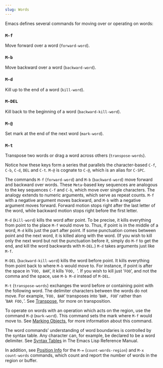 ```yaml
---
slug: Words
---
```


Emacs defines several commands for moving over or operating on words:

### `M-f`

Move forward over a word (`forward-word`).

### `M-b`

Move backward over a word (`backward-word`).

### `M-d`

Kill up to the end of a word (`kill-word`).

### `M-DEL`

Kill back to the beginning of a word (`backward-kill-word`).

### `M-@`

Set mark at the end of the next word (`mark-word`).

### `M-t`

Transpose two words or drag a word across others (`transpose-words`).

Notice how these keys form a series that parallels the character-based `C-f`, `C-b`, `C-d`, `DEL` and `C-t`. `M-@` is cognate to `C-@`, which is an alias for `C-SPC`.

The commands `M-f` (`forward-word`) and `M-b` (`backward-word`) move forward and backward over words. These `Meta`-based key sequences are analogous to the key sequences `C-f` and `C-b`, which move over single characters. The analogy extends to numeric arguments, which serve as repeat counts. `M-f` with a negative argument moves backward, and `M-b` with a negative argument moves forward. Forward motion stops right after the last letter of the word, while backward motion stops right before the first letter.

`M-d` (`kill-word`) kills the word after point. To be precise, it kills everything from point to the place `M-f` would move to. Thus, if point is in the middle of a word, `M-d` kills just the part after point. If some punctuation comes between point and the next word, it is killed along with the word. (If you wish to kill only the next word but not the punctuation before it, simply do `M-f` to get the end, and kill the word backwards with `M-DEL`.) `M-d` takes arguments just like `M-f`.

`M-DEL` (`backward-kill-word`) kills the word before point. It kills everything from point back to where `M-b` would move to. For instance, if point is after the space in ‘`FOO, BAR`’<!-- /@w -->, it kills ‘`FOO, `’<!-- /@w -->. If you wish to kill just ‘`FOO`’, and not the comma and the space, use `M-b M-d` instead of `M-DEL`.

`M-t` (`transpose-words`) exchanges the word before or containing point with the following word. The delimiter characters between the words do not move. For example, ‘`FOO, BAR`’<!-- /@w --> transposes into ‘`BAR, FOO`’<!-- /@w --> rather than ‘`BAR FOO,`’. See [Transpose](/docs/emacs/Transpose), for more on transposition.

To operate on words with an operation which acts on the region, use the command `M-@` (`mark-word`). This command sets the mark where `M-f` would move to. See [Marking Objects](/docs/emacs/Marking-Objects), for more information about this command.

The word commands’ understanding of word boundaries is controlled by the syntax table. Any character can, for example, be declared to be a word delimiter. See [Syntax Tables](https://www.gnu.org/software/emacs/manual/html_mono/elisp.html#Syntax-Tables) in The Emacs Lisp Reference Manual.

In addition, see [Position Info](/docs/emacs/Position-Info) for the `M-=` (`count-words-region`) and `M-x count-words` commands, which count and report the number of words in the region or buffer.
